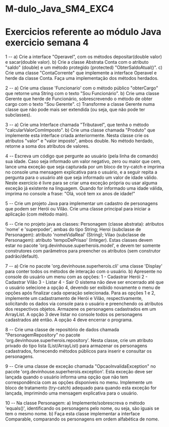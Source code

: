 # M-dulo_Java_SM4_EXC4


# Exercicios referente ao módulo Java exercicio semana 4

1  --   a) Crie a interface "Operavel", com os métodos depositar(double valor) e sacar(double valor).
        b) Crie a classe Abstrata Conta com o atributo "saldo" (double) e um método protegido (protected) "ObterSaldoAtual()".
        c) Crie uma classe "ContaCorrente" que implemente a interface Operavel e herde da classe Conta. Faça uma implementação dos métodos herdados.

2 --    a) Crie uma classe 'Funcionario' com o método público "obterCargo" que retorne uma String com o texto "Sou Funcionário".
        b) Crie uma classe Gerente que herde de Funcionário, sobrescrevendo o método de obter cargo com o texto "Sou Gerente".
        c) Transforme a classe Gerente numa classe que não pode mais ser extendida (ou seja, que não pode ter subclasses).

3 --    a) Crie uma Interface chamada "Tributavel", que tenha o método "calcularValorComImposto".
        b) Crie uma classe chamada "Produto" que implemente esta interface criada anteriormente.
        Nesta classe crie os atributos "valor" e "valor imposto", ambos double.
        No método herdado, retorne a soma dos atributos de valores.      

4 --    Escreva um código que pergunte ao usuário (pela linha de comando) sua idade.
        Caso seja informado um valor negativo, zero ou maior que cem, lance uma exceção que seja capturada por um bloco de try-catch e imprima no console uma mensagem explicativa para o usuário, e a seguir repita a pergunta para o usuário até que seja informado um valor de idade válido.
        Neste exercício é livre para se criar uma exceção própria ou usar alguma exceção já existente na linguagem.
        Quando for informado uma idade válida, imprima no console a frase: "Olá, você tem xx anos de idade!"     

5 --    Crie um projeto Java para implementar um cadastro de personagens que podem ser Herói ou Vilão.
        Crie uma classe principal para iniciar a aplicação (com método main).     

6 --     Crie no projeto java as classes:
        Personagem (classe abstrata): atributos 'nome' e 'superpoder', ambas do tipo String;
        Heroi (subclasse de Personagem): atributo 'nomeVidaReal' (String);
        Vilao (subclasse de Personagem): atributo 'tempoDePrisao' (Integer).
        Estas classes devem estar no pacote 'org.devinhouse.superherois.model', e devem ter somente construtores com parâmetros para preencher os atributos (sem construtor padrão/default).

7 --   a) Crie no pacote 'org.devinhouse.superherois.cli' uma classe 'Display' para conter todos os métodos de interação com o usuário.
      b) Apresente no console do usuário um menu com as opções:
      1 - Cadastrar Herói
      2 - Cadastrar Vilão
      3 - Listar
      4 - Sair
      O sistema não deve ser encerrado até que o usuário selecione a opção 4, devendo ser exibido novamente o menu de opções após finalizar cada operação selecionada.
      Para as opções 1 e 2, implemente um cadastramento de Herói e Vilão, respectivamente, solicitando os dados via console para o usuário e
      preenchendo os atributos dos respectivos objetos.
      Armazene os personagens cadastrados em um ArrayList.
      A opção 3 deve listar no console todos os personagens cadastrados até então.
      A opção 4 deve encerrar o programa.

8 --   Crie uma classe de repositório de dados chamada "PersonagemRepository" no pacote 'org.devinhouse.superherois.repository'.
       Nesta classe, crie um atributo privado do tipo lista (List/ArrayList) para armazenar os personagens cadastrados, fornecendo métodos
       públicos para inserir e consultar os personagens.   

9 --   Crie uma classe de exceção chamada "OpcaoInvalidaException" no pacote 'org.devinhouse.superherois.exception'.
       Esta exceção deve ser lançada quando o usuário informa uma opção que não tem correspondência com as opções disponíveis no menu.
       Implemente um bloco de tratamento (try-catch) adequado para quando esta exceção for lançada, imprimindo uma mensagem explicativa para o usuário.     

10 --  Na classe Personagem:
      a) Implemente/sobrescreva o método 'equals()', identificando os personagens pelo nome, ou seja, são iguais se tem o mesmo nome.
      b) Faça esta classe implementar a interface Comparable, comparando os personagens em ordem alfabética de nome.       
